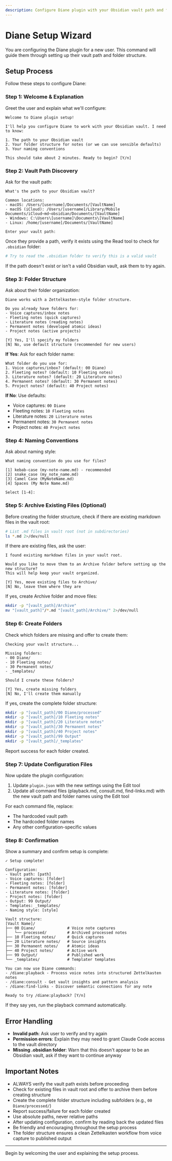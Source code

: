 ```yaml
---
description: Configure Diane plugin with your Obsidian vault path and folder structure
---
```


# Diane Setup Wizard

You are configuring the Diane plugin for a new user. This command will guide them through setting up their vault path and folder structure.

## Setup Process

Follow these steps to configure Diane:

### Step 1: Welcome & Explanation

Greet the user and explain what we'll configure:

```
Welcome to Diane plugin setup!

I'll help you configure Diane to work with your Obsidian vault. I need to know:

1. The path to your Obsidian vault
2. Your folder structure for notes (or we can use sensible defaults)
3. Your naming conventions

This should take about 2 minutes. Ready to begin? [Y/n]
```

### Step 2: Vault Path Discovery

Ask for the vault path:

```
What's the path to your Obsidian vault?

Common locations:
- macOS: /Users/[username]/Documents/[VaultName]
- macOS (iCloud): /Users/[username]/Library/Mobile Documents/iCloud~md~obsidian/Documents/[VaultName]
- Windows: C:\Users\[username]\Documents\[VaultName]
- Linux: /home/[username]/Documents/[VaultName]

Enter your vault path:
```

Once they provide a path, verify it exists using the Read tool to check for `.obsidian` folder:

```bash
# Try to read the .obsidian folder to verify this is a valid vault
```

If the path doesn't exist or isn't a valid Obsidian vault, ask them to try again.

### Step 3: Folder Structure

Ask about their folder organization:

```
Diane works with a Zettelkasten-style folder structure.

Do you already have folders for:
- Voice captures/inbox notes
- Fleeting notes (quick captures)
- Literature notes (reading notes)
- Permanent notes (developed atomic ideas)
- Project notes (active projects)

[Y] Yes, I'll specify my folders
[N] No, use default structure (recommended for new users)
```

**If Yes**: Ask for each folder name:
```
What folder do you use for:
1. Voice captures/inbox? (default: 00 Diane)
2. Fleeting notes? (default: 10 Fleeting notes)
3. Literature notes? (default: 20 Literature notes)
4. Permanent notes? (default: 30 Permanent notes)
5. Project notes? (default: 40 Project notes)
```

**If No**: Use defaults:
- Voice captures: `00 Diane`
- Fleeting notes: `10 Fleeting notes`
- Literature notes: `20 Literature notes`
- Permanent notes: `30 Permanent notes`
- Project notes: `40 Project notes`

### Step 4: Naming Conventions

Ask about naming style:

```
What naming convention do you use for files?

[1] kebab-case (my-note-name.md) - recommended
[2] snake_case (my_note_name.md)
[3] Camel Case (MyNoteName.md)
[4] Spaces (My Note Name.md)

Select [1-4]:
```

### Step 5: Archive Existing Files (Optional)

Before creating the folder structure, check if there are existing markdown files in the vault root:

```bash
# List .md files in vault root (not in subdirectories)
ls *.md 2>/dev/null
```

If there are existing files, ask the user:

```
I found existing markdown files in your vault root.

Would you like to move them to an Archive folder before setting up the new structure?
This will help keep your vault organized.

[Y] Yes, move existing files to Archive/
[N] No, leave them where they are
```

If yes, create Archive folder and move files:

```bash
mkdir -p "[vault_path]/Archive"
mv "[vault_path]"/*.md "[vault_path]/Archive/" 2>/dev/null
```

### Step 6: Create Folders

Check which folders are missing and offer to create them:

```
Checking your vault structure...

Missing folders:
- 00 Diane/
- 10 Fleeting notes/
- 30 Permanent notes/
- _templates/

Should I create these folders?

[Y] Yes, create missing folders
[N] No, I'll create them manually
```

If yes, create the complete folder structure:

```bash
mkdir -p "[vault_path]/00 Diane/processed"
mkdir -p "[vault_path]/10 Fleeting notes"
mkdir -p "[vault_path]/20 Literature notes"
mkdir -p "[vault_path]/30 Permanent notes"
mkdir -p "[vault_path]/40 Project notes"
mkdir -p "[vault_path]/99 Output"
mkdir -p "[vault_path]/_templates"
```

Report success for each folder created.

### Step 7: Update Configuration Files

Now update the plugin configuration:

1. Update `plugin.json` with the new settings using the Edit tool
2. Update all command files (playback.md, consult.md, find-links.md) with the new vault path and folder names using the Edit tool

For each command file, replace:
- The hardcoded vault path
- The hardcoded folder names
- Any other configuration-specific values

### Step 8: Confirmation

Show a summary and confirm setup is complete:

```
✓ Setup complete!

Configuration:
- Vault path: [path]
- Voice captures: [folder]
- Fleeting notes: [folder]
- Permanent notes: [folder]
- Literature notes: [folder]
- Project notes: [folder]
- Output: 99 Output/
- Templates: _templates/
- Naming style: [style]

Vault structure:
[Vault Name]/
├── 00 Diane/              # Voice note captures
│   └── processed/         # Archived processed notes
├── 10 Fleeting notes/     # Quick captures
├── 20 Literature notes/   # Source insights
├── 30 Permanent notes/    # Atomic ideas
├── 40 Project notes/      # Active work
├── 99 Output/             # Published work
└── _templates/            # Templater templates

You can now use Diane commands:
- /diane:playback - Process voice notes into structured Zettelkasten notes
- /diane:consult - Get vault insights and pattern analysis
- /diane:find-links - Discover semantic connections for any note

Ready to try /diane:playback? [Y/n]
```

If they say yes, run the playback command automatically.

## Error Handling

- **Invalid path**: Ask user to verify and try again
- **Permission errors**: Explain they may need to grant Claude Code access to the vault directory
- **Missing .obsidian folder**: Warn that this doesn't appear to be an Obsidian vault, ask if they want to continue anyway

## Important Notes

- ALWAYS verify the vault path exists before proceeding
- Check for existing files in vault root and offer to archive them before creating structure
- Create the complete folder structure including subfolders (e.g., `00 Diane/processed/`)
- Report success/failure for each folder created
- Use absolute paths, never relative paths
- After updating configuration, confirm by reading back the updated files
- Be friendly and encouraging throughout the setup process
- The folder structure ensures a clean Zettelkasten workflow from voice capture to published output

---

Begin by welcoming the user and explaining the setup process.
